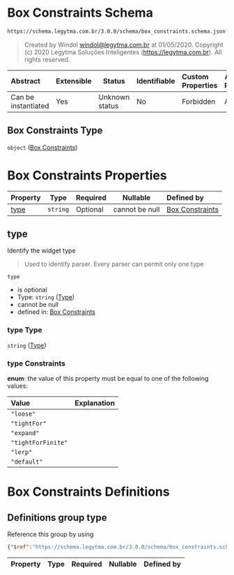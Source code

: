 # Box Constraints Schema

```txt
https://schema.legytma.com.br/3.0.0/schema/box_constraints.schema.json
```




> Created by Windol [windol@legytma.com.br](mailto:windol@legytma.com.br) at 01/05/2020.
> Copyright (c) 2020 Legytma Soluções Inteligentes (<https://legytma.com.br>). All rights reserved.
>

| Abstract            | Extensible | Status         | Identifiable | Custom Properties | Additional Properties | Access Restrictions | Defined In                                                                                  |
| :------------------ | ---------- | -------------- | ------------ | :---------------- | --------------------- | ------------------- | ------------------------------------------------------------------------------------------- |
| Can be instantiated | Yes        | Unknown status | No           | Forbidden         | Allowed               | none                | [box_constraints.schema.json](../schema/box_constraints.schema.json) |

## Box Constraints Type

`object` ([Box Constraints](box_constraints.md))

# Box Constraints Properties

| Property      | Type     | Required | Nullable       | Defined by                                                                                                                                           |
| :------------ | -------- | -------- | -------------- | :--------------------------------------------------------------------------------------------------------------------------------------------------- |
| [type](#type) | `string` | Optional | cannot be null | [Box Constraints](box_constraints-properties-type.md) |

## type

Identify the widget type


> Used to identify parser. Every parser can permit only one type
>

`type`

-   is optional
-   Type: `string` ([Type](box_constraints-properties-type.md))
-   cannot be null
-   defined in: [Box Constraints](box_constraints-properties-type.md)

### type Type

`string` ([Type](box_constraints-properties-type.md))

### type Constraints

**enum**: the value of this property must be equal to one of the following values:

| Value              | Explanation |
| :----------------- | ----------- |
| `"loose"`          |             |
| `"tightFor"`       |             |
| `"expand"`         |             |
| `"tightForFinite"` |             |
| `"lerp"`           |             |
| `"default"`        |             |

# Box Constraints Definitions

## Definitions group type

Reference this group by using

```json
{"$ref":"https://schema.legytma.com.br/3.0.0/schema/box_constraints.schema.json#/definitions/type"}
```

| Property | Type | Required | Nullable | Defined by |
| :------- | ---- | -------- | -------- | :--------- |
